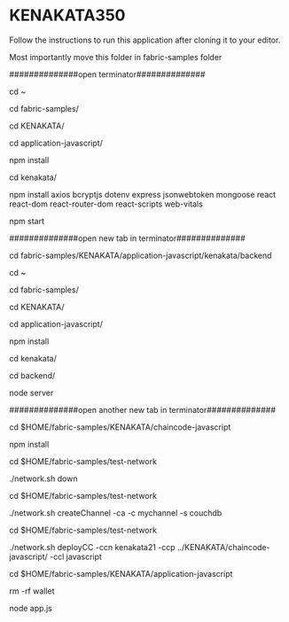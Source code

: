 # KENAKATA350

Follow the instructions to run this application after cloning it to your editor.

Most importantly move this folder in fabric-samples folder

##############open terminator##############

cd ~

cd fabric-samples/

cd KENAKATA/

cd application-javascript/

npm install

cd kenakata/

npm install axios bcryptjs dotenv express jsonwebtoken mongoose react react-dom react-router-dom react-scripts web-vitals

npm start





##############open new tab in terminator##############

cd fabric-samples/KENAKATA/application-javascript/kenakata/backend

cd ~

cd fabric-samples/

cd KENAKATA/

cd application-javascript/

npm install

cd kenakata/

cd backend/

node server





##############open another new tab in terminator##############

cd $HOME/fabric-samples/KENAKATA/chaincode-javascript

npm install

cd $HOME/fabric-samples/test-network

./network.sh down

cd $HOME/fabric-samples/test-network

./network.sh createChannel -ca -c mychannel -s couchdb

cd $HOME/fabric-samples/test-network

./network.sh deployCC -ccn kenakata21 -ccp ../KENAKATA/chaincode-javascript/ -ccl javascript

cd $HOME/fabric-samples/KENAKATA/application-javascript

rm -rf wallet

node app.js

